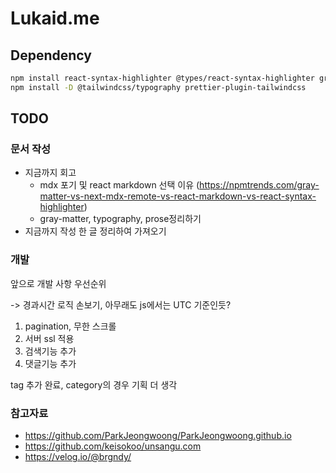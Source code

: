 # Lukaid.me

## Dependency

```bash
npm install react-syntax-highlighter @types/react-syntax-highlighter gray-matter react-icons react-markdown remark-gfm
npm install -D @tailwindcss/typography prettier-plugin-tailwindcss
```

## TODO

### 문서 작성

- 지금까지 회고
  - mdx 포기 및 react markdown 선택 이유 (https://npmtrends.com/gray-matter-vs-next-mdx-remote-vs-react-markdown-vs-react-syntax-highlighter)
  - gray-matter, typography, prose정리하기
- 지금까지 작성 한 글 정리하여 가져오기

### 개발

앞으로 개발 사항 우선순위

-> 경과시간 로직 손보기, 아무래도 js에서는 UTC 기준인듯?

1. pagination, 무한 스크롤
2. 서버 ssl 적용
3. 검색기능 추가
4. 댓글기능 추가

tag 추가 완료, category의 경우 기획 더 생각

### 참고자료

- https://github.com/ParkJeongwoong/ParkJeongwoong.github.io
- https://github.com/keisokoo/unsangu.com
- https://velog.io/@brgndy/
